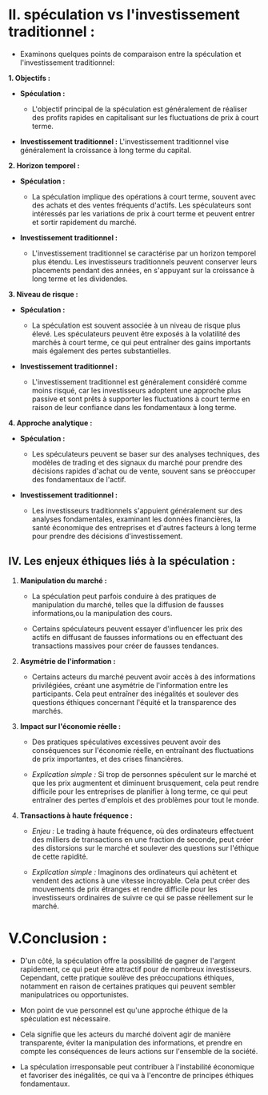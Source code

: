 # II. spéculation vs  l'investissement traditionnel :

- Examinons quelques points de comparaison entre la spéculation et l'investissement traditionnel:

**1. Objectifs :**

- **Spéculation :** 
    
    - L'objectif principal de la spéculation est généralement de réaliser des profits rapides en capitalisant sur les fluctuations de prix à court terme. 

- **Investissement traditionnel :** L'investissement traditionnel vise généralement la croissance à long terme du capital. 

**2. Horizon temporel :**

- **Spéculation :** 
    
    - La spéculation implique des opérations à court terme, souvent avec des achats et des ventes fréquents d'actifs. Les spéculateurs sont intéressés par les variations de prix à court terme et peuvent entrer et sortir rapidement du marché.

- **Investissement traditionnel :** 
    
    - L'investissement traditionnel se caractérise par un horizon temporel plus étendu. Les investisseurs traditionnels peuvent conserver leurs placements pendant des années, en s'appuyant sur la croissance à long terme et les dividendes.

**3. Niveau de risque :**

- **Spéculation :** 
    
    - La spéculation est souvent associée à un niveau de risque plus élevé. Les spéculateurs peuvent être exposés à la volatilité des marchés à court terme, ce qui peut entraîner des gains importants mais également des pertes substantielles.

- **Investissement traditionnel :** 
    
    - L'investissement traditionnel est généralement considéré comme moins risqué, car les investisseurs adoptent une approche plus passive et sont prêts à supporter les fluctuations à court terme en raison de leur confiance dans les fondamentaux à long terme.

**4. Approche analytique :**

- **Spéculation :** 
    
    - Les spéculateurs peuvent se baser sur des analyses techniques, des modèles de trading et des signaux du marché pour prendre des décisions rapides d'achat ou de vente, souvent sans se préoccuper des fondamentaux de l'actif.

- **Investissement traditionnel :** 
    
    - Les investisseurs traditionnels s'appuient généralement sur des analyses fondamentales, examinant les données financières, la santé économique des entreprises et d'autres facteurs à long terme pour prendre des décisions d'investissement.






## IV. **Les enjeux éthiques liés à la spéculation :**


1. **Manipulation du marché :** 
    
    - La spéculation peut parfois conduire à des pratiques de manipulation du marché, telles que la diffusion de fausses informations,ou la manipulation des cours. 

    - Certains spéculateurs peuvent essayer d'influencer les prix des actifs en diffusant de fausses informations ou en effectuant des transactions massives pour créer de fausses tendances.

2. **Asymétrie de l'information :** 

    - Certains acteurs du marché peuvent avoir accès à des informations privilégiées, créant une asymétrie de l'information entre les participants. Cela peut entraîner des inégalités et soulever des questions éthiques concernant l'équité et la transparence des marchés.

3. **Impact sur l'économie réelle :** 
    
    - Des pratiques spéculatives excessives peuvent avoir des conséquences sur l'économie réelle, en entraînant des fluctuations de prix importantes, et des crises financières. 
 
    - *Explication simple :* Si trop de personnes spéculent sur le marché et que les prix augmentent et diminuent brusquement, cela peut rendre difficile pour les entreprises de planifier à long terme, ce qui peut entraîner des pertes d'emplois et des problèmes pour tout le monde.

4. **Transactions à haute fréquence :**

   - *Enjeu :* Le trading à haute fréquence, où des ordinateurs effectuent des milliers de transactions en une fraction de seconde, peut créer des distorsions sur le marché et soulever des questions sur l'éthique de cette rapidité.

   - *Explication simple :* Imaginons des ordinateurs qui achètent et vendent des actions à une vitesse incroyable. Cela peut créer des mouvements de prix étranges et rendre difficile pour les investisseurs ordinaires de suivre ce qui se passe réellement sur le marché.






# V.Conclusion : 


- D'un côté, la spéculation  offre la possibilité de gagner de l'argent rapidement, ce qui peut être attractif pour de nombreux investisseurs. Cependant, cette pratique soulève des préoccupations éthiques, notamment en raison de certaines pratiques qui peuvent sembler manipulatrices ou opportunistes.

- Mon point de vue personnel est qu'une approche éthique de la spéculation est nécessaire. 

- Cela signifie que les acteurs du marché doivent agir de manière transparente, éviter la manipulation des informations, et prendre en compte les conséquences de leurs actions sur l'ensemble de la société. 

- La spéculation irresponsable peut contribuer à l'instabilité économique et favoriser des inégalités, ce qui va à l'encontre de principes éthiques fondamentaux.




